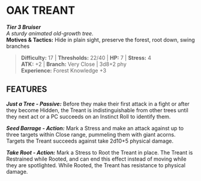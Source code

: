 ﻿---
tier: 3
type: Bruiser
difficulty: 17
hp: 7
stress: 4
---
# OAK TREANT

***Tier 3 Bruiser***  
*A sturdy animated old-growth tree.*  
**Motives & Tactics:** Hide in plain sight, preserve the forest, root down, swing branches

> **Difficulty:** 17 | **Thresholds:** 22/40 | **HP:** 7 | **Stress:** 4  
> **ATK:** +2 | **Branch:** Very Close | 3d8+2 phy  
> **Experience:** Forest Knowledge +3

## FEATURES

***Just a Tree - Passive:*** Before they make their first attack in a fight or after they become Hidden, the Treant is indistinguishable from other trees until they next act or a PC succeeds on an Instinct Roll to identify them.

***Seed Barrage - Action:*** Mark a Stress and make an attack against up to three targets within Close range, pummeling them with giant acorns. Targets the Treant succeeds against take 2d10+5 physical damage.

***Take Root - Action:*** Mark a Stress to Root the Treant in place. The Treant is Restrained while Rooted, and can end this effect instead of moving while they are spotlighted. While Rooted, the Treant has resistance to physical damage.
